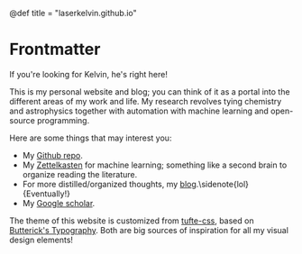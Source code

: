 @def title = "laserkelvin.github.io"

# Frontmatter

If you're looking for Kelvin, he's right here!

This is my personal website and blog; you can think of it as a portal into the different areas of my work and life. My research revolves tying chemistry and astrophysics together with automation with machine learning and open-source programming.

Here are some things that may interest you:

- My [Github repo](https://www.github.com/laserkelvin).
- My [Zettelkasten](https://laserkelvin.github.io/ml-reviews) for machine learning; something like a second brain to organize reading the literature.
- For more distilled/organized thoughts, my [blog](/blog/).\sidenote{lol}{Eventually!}
- My [Google scholar](https://scholar.google.com/citations?user=cB90fKUAAAAJ&hl=en).

The theme of this website is customized from [tufte-css](https://edwardtufte.github.io/tufte-css/), based on [Butterick's Typography](https://practicaltypography.com/). Both are big sources of inspiration for all my visual design elements!
